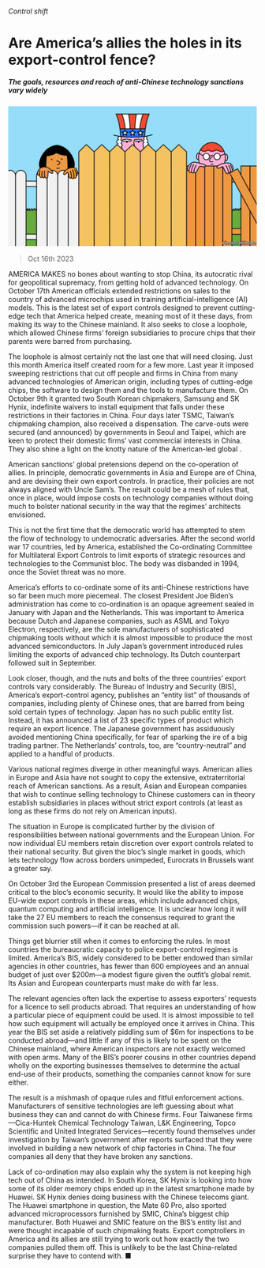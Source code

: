 ###### Control shift

# Are America’s allies the holes in its export-control fence? 

##### The goals, resources and reach of anti-Chinese technology sanctions vary widely 

![image](images/20231021_WBD001.jpg) 

> Oct 16th 2023 


AMERICA MAKES no bones about wanting to stop China, its autocratic rival for geopolitical supremacy, from getting hold of advanced technology. On October 17th American officials extended restrictions on sales to the country of advanced microchips used in training artificial-intelligence (AI) models. This is the latest set of export controls designed to prevent cutting-edge tech that America helped create, meaning most of it these days, from making its way to the Chinese mainland. It also seeks to close a loophole, which allowed Chinese firms’ foreign subsidiaries to procure chips that their parents were barred from purchasing.

The loophole is almost certainly not the last one that will need closing. Just this month America itself created room for a few more. Last year it imposed sweeping restrictions that cut off people and firms in China from many advanced technologies of American origin, including types of cutting-edge chips, the software to design them and the tools to manufacture them. On October 9th it granted two South Korean chipmakers, Samsung and SK Hynix, indefinite waivers to install equipment that falls under these restrictions in their factories in China. Four days later TSMC, Taiwan’s chipmaking champion, also received a dispensation. The carve-outs were secured (and announced) by governments in Seoul and Taipei, which are keen to protect their domestic firms’ vast commercial interests in China. They also shine a light on the knotty nature of the American-led global . 

American sanctions’ global pretensions depend on the co-operation of allies. In principle, democratic governments in Asia and Europe are  of China, and are devising their own export controls. In practice, their policies are not always aligned with Uncle Sam’s. The result could be a mesh of rules that, once in place, would impose costs on technology companies without doing much to bolster national security in the way that the regimes’ architects envisioned.

This is not the first time that the democratic world has attempted to stem the flow of technology to undemocratic adversaries. After the second world war 17 countries, led by America, established the Co-ordinating Committee for Multilateral Export Controls to limit exports of strategic resources and technologies to the Communist bloc. The body was disbanded in 1994, once the Soviet threat was no more. 

America’s efforts to co-ordinate some of its anti-Chinese restrictions have so far been much more piecemeal. The closest President Joe Biden’s administration has come to co-ordination is an opaque agreement sealed in January with Japan and the Netherlands. This was important to America because Dutch and Japanese companies, such as ASML and Tokyo Electron, respectively, are the sole manufacturers of sophisticated chipmaking tools without which it is almost impossible to produce the most advanced semiconductors. In July Japan’s government introduced rules limiting the exports of advanced chip technology. Its Dutch counterpart followed suit in September. 

Look closer, though, and the nuts and bolts of the three countries’ export controls vary considerably. The Bureau of Industry and Security (BIS), America’s export-control agency, publishes an “entity list” of thousands of companies, including plenty of Chinese ones, that are barred from being sold certain types of technology. Japan has no such public entity list. Instead, it has announced a list of 23 specific types of product which require an export licence. The Japanese government has assiduously avoided mentioning China specifically, for fear of sparking the ire of a big trading partner. The Netherlands’ controls, too, are “country-neutral” and applied to a handful of products. 

Various national regimes diverge in other meaningful ways. American allies in Europe and Asia have not sought to copy the extensive, extraterritorial reach of American sanctions. As a result, Asian and European companies that wish to continue selling technology to Chinese customers can in theory establish subsidiaries in places without strict export controls (at least as long as these firms do not rely on American inputs). 

The situation in Europe is complicated further by the division of responsibilities between national governments and the European Union. For now individual EU members retain discretion over export controls related to their national security. But given the bloc’s single market in goods, which lets technology flow across borders unimpeded, Eurocrats in Brussels want a greater say. 

On October 3rd the European Commission presented a list of areas deemed critical to the bloc’s economic security. It would like the ability to impose EU-wide export controls in these areas, which include advanced chips, quantum computing and artificial intelligence. It is unclear how long it will take the 27 EU members to reach the consensus required to grant the commission such powers—if it can be reached at all. 

Things get blurrier still when it comes to enforcing the rules. In most countries the bureaucratic capacity to police export-control regimes is limited. America’s BIS, widely considered to be better endowed than similar agencies in other countries, has fewer than 600 employees and an annual budget of just over $200m—a modest figure given the outfit’s global remit. Its Asian and European counterparts must make do with far less. 

The relevant agencies often lack the expertise to assess exporters’ requests for a licence to sell products abroad. That requires an understanding of how a particular piece of equipment could be used. It is almost impossible to tell how such equipment will actually be employed once it arrives in China. This year the BIS set aside a relatively piddling sum of $6m for inspections to be conducted abroad—and little if any of this is likely to be spent on the Chinese mainland, where American inspectors are not exactly welcomed with open arms. Many of the BIS’s poorer cousins in other countries depend wholly on the exporting businesses themselves to determine the actual end-use of their products, something the companies cannot know for sure either.

The result is a mishmash of opaque rules and fitful enforcement actions. Manufacturers of sensitive technologies are left guessing about what business they can and cannot do with Chinese firms. Four Taiwanese firms—Cica-Huntek Chemical Technology Taiwan, L&amp;K Engineering, Topco Scientific and United Integrated Services—recently found themselves under investigation by Taiwan’s government after reports surfaced that they were involved in building a new network of chip factories in China. The four companies all deny that they have broken any sanctions. 

Lack of co-ordination may also explain why the system is not keeping high tech out of China as intended. In South Korea, SK Hynix is looking into how some of its older memory chips ended up in the latest smartphone made by Huawei. SK Hynix denies doing business with the Chinese telecoms giant. The Huawei smartphone in question, the Mate 60 Pro, also sported advanced microprocessors furnished by SMIC, China’s biggest chip manufacturer. Both Huawei and SMIC feature on the BIS’s entity list and were thought incapable of such chipmaking feats. Export comptrollers in America and its allies are still trying to work out how exactly the two companies pulled them off. This is unlikely to be the last China-related surprise they have to contend with. ■


